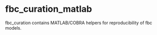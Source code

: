 # fbc_curation_matlab
fbc_curation contains MATLAB/COBRA helpers for reproducibility of fbc models.
